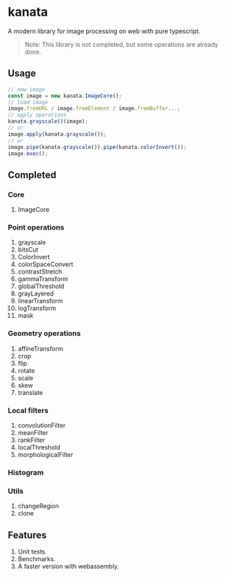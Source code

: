 # kanata
A modern library for image processing on web with pure typescript.

>Note: This library is not completed, but some operations are already done.

## Usage

```ts
// new image
const image = new kanata.ImageCore();
// load image
image.fromURL / image.fromElement / image.fromBuffer...;
// apply operations
kanata.grayscale()(image);
// or
image.apply(kanata.grayscale());
// or
image.pipe(kanata.grayscale()).pipe(kanata.colorInvert());
image.exec();
```

## Completed

### Core

1. ImageCore

### Point operations

1. grayscale
2. bitsCut
3. ColorInvert
4. colorSpaceConvert
5. contrastStretch
6. gammaTransform
7. globalThreshold
8. grayLayered
9. linearTransform
10. logTransform
11. mask

### Geometry operations

1. affineTransform
2. crop
3. flip
4. rotate
5. scale
6. skew
7. translate
### Local filters

1. convolutionFilter
2. meanFilter
3. rankFilter
4. localThreshold
5. morphologicalFilter

### Histogram

### Utils

1. changeRegion
2. clone

## Features

1. Unit tests.
2. Benchmarks.
3. A faster version with webassembly.
